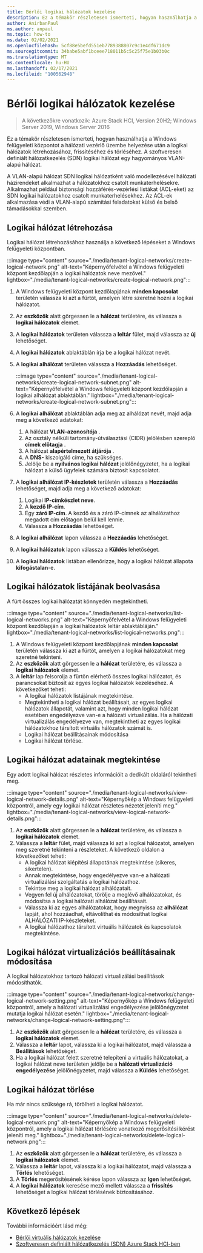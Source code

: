 ```yaml
---
title: Bérlői logikai hálózatok kezelése
description: Ez a témakör részletesen ismerteti, hogyan használhatja a Windows felügyeleti központot a hálózati vezérlő üzembe helyezése után a logikai hálózatok létrehozásához, frissítéséhez és törléséhez.
author: AnirbanPaul
ms.author: anpaul
ms.topic: how-to
ms.date: 02/02/2021
ms.openlocfilehash: 5cf88e5befd551eb7789388807c9c1e4df671dc9
ms.sourcegitcommit: 34babe5abf1bceee718011b5c5c25f75e1b03b0c
ms.translationtype: MT
ms.contentlocale: hu-HU
ms.lasthandoff: 02/17/2021
ms.locfileid: "100562948"
---
```

# <a name="manage-tenant-logical-networks"></a>Bérlői logikai hálózatok kezelése

>A következőkre vonatkozik: Azure Stack HCI, Version 20H2; Windows Server 2019, Windows Server 2016

Ez a témakör részletesen ismerteti, hogyan használhatja a Windows felügyeleti központot a hálózati vezérlő üzembe helyezése után a logikai hálózatok létrehozásához, frissítéséhez és törléséhez. A szoftveresen definiált hálózatkezelés (SDN) logikai hálózat egy hagyományos VLAN-alapú hálózat.

A VLAN-alapú hálózat SDN logikai hálózatként való modellezésével hálózati házirendeket alkalmazhat a hálózatokhoz csatolt munkaterhelésekre. Alkalmazhat például biztonsági hozzáférés-vezérlési listákat (ACL-eket) az SDN logikai hálózatokhoz csatolt munkaterhelésekhez. Az ACL-ek alkalmazása védi a VLAN-alapú számítási feladatokat külső és belső támadásokkal szemben.

## <a name="create-a-logical-network"></a>Logikai hálózat létrehozása
Logikai hálózat létrehozásához használja a következő lépéseket a Windows felügyeleti központban.

:::image type="content" source="./media/tenant-logical-networks/create-logical-network.png" alt-text="Képernyőfelvétel a Windows felügyeleti központ kezdőlapján a logikai hálózatok neve mezővel." lightbox="./media/tenant-logical-networks/create-logical-network.png":::

1. A Windows felügyeleti központ kezdőlapjának **minden kapcsolat** területén válassza ki azt a fürtöt, amelyen létre szeretné hozni a logikai hálózatot.
1. Az **eszközök** alatt görgessen le a **hálózat** területére, és válassza a **logikai hálózatok** elemet.
1. A **logikai hálózatok** területen válassza a **leltár** fület, majd válassza az **új** lehetőséget.
1. A **logikai hálózatok** ablaktáblán írja be a logikai hálózat nevét.
1. A **logikai alhálózat** területen válassza a **Hozzáadás** lehetőséget.

    :::image type="content" source="./media/tenant-logical-networks/create-logical-network-subnet.png" alt-text="Képernyőfelvétel a Windows felügyeleti központ kezdőlapján a logikai alhálózat ablaktáblán." lightbox="./media/tenant-logical-networks/create-logical-network-subnet.png":::

1. A **logikai alhálózat** ablaktáblán adja meg az alhálózat nevét, majd adja meg a következő adatokat:
    1. A hálózat **VLAN-azonosítója** .
    1. Az osztály nélküli tartomány-útválasztási (CIDR) jelölésben szereplő **címek előtagja** .
    1. A hálózat **alapértelmezett átjárója** .
    1. A **DNS-** kiszolgáló címe, ha szükséges.
    1. Jelölje be a **nyilvános logikai hálózat** jelölőnégyzetet, ha a logikai hálózat a külső ügyfelek számára biztosít kapcsolatot.
1. A **logikai alhálózat IP-készletek** területén válassza a **Hozzáadás** lehetőséget, majd adja meg a következő adatokat:
    1. Logikai **IP-címkészlet neve**.
    1. A **kezdő IP-cím**.
    1. Egy **záró IP-cím**. A kezdő és a záró IP-címnek az alhálózathoz megadott cím előtagon belül kell lennie.
    1. Válassza a **Hozzáadás** lehetőséget.
1. A **logikai alhálózat** lapon válassza a **Hozzáadás** lehetőséget.
1. A **logikai hálózatok** lapon válassza a **Küldés** lehetőséget.
1. A **logikai hálózatok** listában ellenőrizze, hogy a logikai hálózat állapota **kifogástalan**-e.

## <a name="get-a-list-of-logical-networks"></a>Logikai hálózatok listájának beolvasása
A fürt összes logikai hálózatát könnyedén megtekintheti.

:::image type="content" source="./media/tenant-logical-networks/list-logical-networks.png" alt-text="Képernyőfelvétel a Windows felügyeleti központ kezdőlapján a logikai hálózatok leltár ablaktábláján." lightbox="./media/tenant-logical-networks/list-logical-networks.png":::

1. A Windows felügyeleti központ kezdőlapjának **minden kapcsolat** területén válassza ki azt a fürtöt, amelyen a logikai hálózatokat meg szeretné tekinteni.
1. Az **eszközök** alatt görgessen le a **hálózat** területére, és válassza a **logikai hálózatok** elemet.
1. A **leltár** lap felsorolja a fürtön elérhető összes logikai hálózatot, és parancsokat biztosít az egyes logikai hálózatok kezeléséhez. A következőket teheti:
    - A logikai hálózatok listájának megtekintése.
    - Megtekintheti a logikai hálózat beállításait, az egyes logikai hálózatok állapotát, valamint azt, hogy minden logikai hálózat esetében engedélyezve van-e a hálózati virtualizálás. Ha a hálózati virtualizálás engedélyezve van, megtekintheti az egyes logikai hálózatokhoz társított virtuális hálózatok számát is.
    - Logikai hálózat beállításainak módosítása
    - Logikai hálózat törlése.

## <a name="view-logical-network-details"></a>Logikai hálózat adatainak megtekintése
Egy adott logikai hálózat részletes információit a dedikált oldaláról tekintheti meg.

:::image type="content" source="./media/tenant-logical-networks/view-logical-network-details.png" alt-text="Képernyőkép a Windows felügyeleti központról, amely egy logikai hálózat részletes nézetét jeleníti meg." lightbox="./media/tenant-logical-networks/view-logical-network-details.png":::

1. Az **eszközök** alatt görgessen le a **hálózat** területére, és válassza a **logikai hálózatok** elemet.
1. Válassza a **leltár** fület, majd válassza ki azt a logikai hálózatot, amelyen meg szeretné tekinteni a részleteket. A következő oldalon a következőket teheti:
    - A logikai hálózat kiépítési állapotának megtekintése (sikeres, sikertelen).
    - Annak megtekintése, hogy engedélyezve van-e a hálózati virtualizálási szolgáltatás a logikai hálózathoz.
    - Tekintse meg a logikai hálózat alhálózatait.
    - Vegyen fel új alhálózatokat, törölje a meglévő alhálózatokat, és módosítsa a logikai hálózati alhálózat beállításait.
    - Válassza ki az egyes alhálózatokat, hogy megnyissa az **alhálózat** lapját, ahol hozzáadhat, eltávolíthat és módosíthat logikai ALHÁLÓZATI IP-készleteket.
    - A logikai hálózathoz társított virtuális hálózatok és kapcsolatok megtekintése.

## <a name="change-a-logical-networks-virtualization-setting"></a>Logikai hálózat virtualizációs beállításainak módosítása
A logikai hálózatokhoz tartozó hálózati virtualizálási beállítások módosíthatók.

:::image type="content" source="./media/tenant-logical-networks/change-logical-network-setting.png" alt-text="Képernyőkép a Windows felügyeleti központról, amely a hálózati virtualizálási engedélyezése jelölőnégyzetet mutatja logikai hálózat esetén." lightbox="./media/tenant-logical-networks/change-logical-network-setting.png":::

1. Az **eszközök** alatt görgessen le a **hálózat** területére, és válassza a **logikai hálózatok** elemet.
1. Válassza a **leltár** lapot, válassza ki a logikai hálózatot, majd válassza a **Beállítások** lehetőséget.
1. Ha a logikai hálózat felett szeretné telepíteni a virtuális hálózatokat, a logikai hálózat neve területen jelölje be a **hálózati virtualizáció engedélyezése** jelölőnégyzetet, majd válassza a **Küldés** lehetőséget.

## <a name="delete-a-logical-network"></a>Logikai hálózat törlése
Ha már nincs szüksége rá, törölheti a logikai hálózatot.

:::image type="content" source="./media/tenant-logical-networks/delete-logical-network.png" alt-text="Képernyőkép a Windows felügyeleti központról, amely a logikai hálózat törlésére vonatkozó megerősítési kérést jeleníti meg." lightbox="./media/tenant-logical-networks/delete-logical-network.png":::

1. Az **eszközök** alatt görgessen le a **hálózat** területére, és válassza a **logikai hálózatok** elemet.
1. Válassza a **leltár** lapot, válassza ki a logikai hálózatot, majd válassza a **Törlés** lehetőséget.
1. A **Törlés** megerősítésének kérése lapon válassza az **Igen** lehetőséget.
1. A **logikai hálózatok** keresése mező mellett válassza a **frissítés** lehetőséget a logikai hálózat törlésének biztosításához.

## <a name="next-steps"></a>Következő lépések
További információért lásd még:
- [Bérlői virtuális hálózatok kezelése](tenant-virtual-networks.md)
- [Szoftveresen definiált hálózatkezelés (SDN) Azure Stack HCI-ben](../concepts/software-defined-networking.md)
